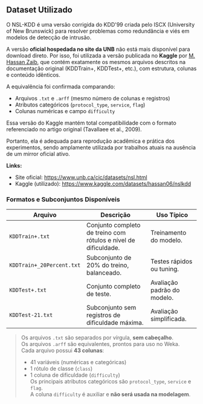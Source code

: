 ## Dataset Utilizado

O NSL-KDD é uma versão corrigida do KDD'99 criada pelo ISCX (University of New Brunswick) para resolver problemas como redundância e viés em modelos de detecção de intrusão.

A versão **oficial hospedada no site da UNB** não está mais disponível para download direto. Por isso, foi utilizada a versão publicada no **Kaggle** por [M. Hassan Zaib](https://www.kaggle.com/datasets/hassan06/nslkdd), que contém exatamente os mesmos arquivos descritos na documentação original (KDDTrain+, KDDTest+, etc.), com estrutura, colunas e conteúdo idênticos.

A equivalência foi confirmada comparando:
- Arquivos `.txt` e `.arff` (mesmo número de colunas e registros)
- Atributos categóricos (`protocol_type`, `service`, `flag`)
- Colunas numéricas e campo `difficulty`

Essa versão do Kaggle mantém total compatibilidade com o formato referenciado no artigo original (Tavallaee et al., 2009).

Portanto, ela é adequada para reprodução acadêmica e prática dos experimentos, sendo amplamente utilizada por trabalhos atuais na ausência de um mirror oficial ativo.


**Links:**
- Site oficial: https://www.unb.ca/cic/datasets/nsl.html
- Kaggle (utilizado): https://www.kaggle.com/datasets/hassan06/nslkdd

### Formatos e Subconjuntos Disponíveis

| Arquivo                   | Descrição                                                                 | Uso Típico                          |
|---------------------------|---------------------------------------------------------------------------|-------------------------------------|
| `KDDTrain+.txt`           | Conjunto completo de treino com rótulos e nível de dificuldade.           | Treinamento do modelo.              |
| `KDDTrain+_20Percent.txt` | Subconjunto de 20% do treino, balanceado.                                 | Testes rápidos ou tuning.           |
| `KDDTest+.txt`            | Conjunto completo de teste.                                               | Avaliação padrão do modelo.         |
| `KDDTest-21.txt`          | Subconjunto sem registros de dificuldade máxima.                          | Avaliação simplificada.             |

> Os arquivos `.txt` são separados por vírgula, **sem cabeçalho**.  
> Os arquivos `.arff` são equivalentes, prontos para uso no Weka.  
> Cada arquivo possui **43 colunas**:  
> - 41 variáveis (numéricas e categóricas)  
> - 1 rótulo de classe (`class`)  
> - 1 coluna de dificuldade (`difficulty`)  
> Os principais atributos categóricos são `protocol_type`, `service` e `flag`.  
> A coluna `difficulty` é auxiliar e **não será usada na modelagem**.

